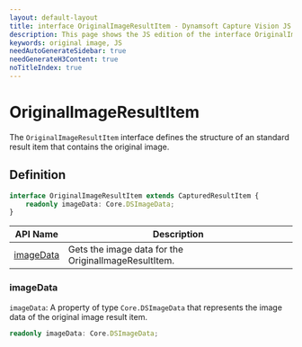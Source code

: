 ```yaml
---
layout: default-layout
title: interface OriginalImageResultItem - Dynamsoft Capture Vision JS Edition API Reference
description: This page shows the JS edition of the interface OriginalImageResultItem in Dynamsoft Capture Vision Router Module.
keywords: original image, JS
needAutoGenerateSidebar: true
needGenerateH3Content: true
noTitleIndex: true
---
```


# OriginalImageResultItem

The `OriginalImageResultItem` interface defines the structure of an standard result item that contains the original image.

## Definition

```typescript
interface OriginalImageResultItem extends CapturedResultItem {
    readonly imageData: Core.DSImageData;
}
```


| API Name                          | Description                                      |
| ------------------------------- | ------------------------------------------------ |
| [imageData](#imagedata) | Gets the image data for the OriginalImageResultItem. |

### imageData

`imageData`: A property of type `Core.DSImageData` that represents the image data of the original image result item.

```typescript
readonly imageData: Core.DSImageData;
```
